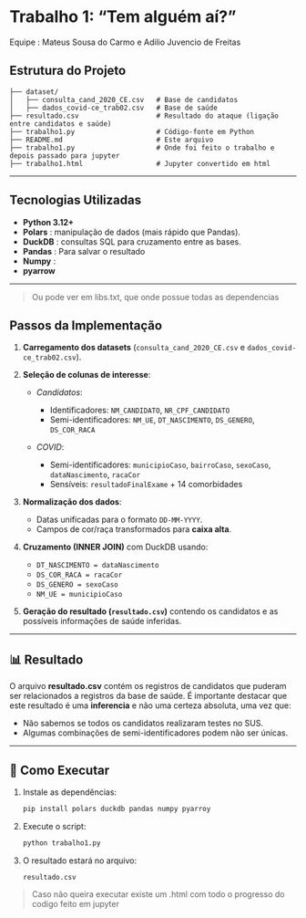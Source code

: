 

# Trabalho 1: “Tem alguém aí?”

Equipe : Mateus Sousa do Carmo e Adilio Juvencio de Freitas

## Estrutura do Projeto

```
├── dataset/
│   ├── consulta_cand_2020_CE.csv   # Base de candidatos
│   ├── dados_covid-ce_trab02.csv   # Base de saúde
├── resultado.csv                   # Resultado do ataque (ligação entre candidatos e saúde)
├── trabalho1.py                    # Código-fonte em Python
├── README.md                       # Este arquivo
├── trabalho1.py                    # Onde foi feito o trabalho e depois passado para jupyter
├── trabalho1.html                  # Jupyter convertido em html

```

---

##  Tecnologias Utilizadas

* **Python 3.12+**
* **Polars** : manipulação de dados (mais rápido que Pandas).
* **DuckDB** : consultas SQL para cruzamento entre as bases.
* **Pandas** : Para salvar o resultado 
* **Numpy**  : 
* **pyarrow**
---

> Ou pode ver em libs.txt, que onde possue todas as dependencias

##  Passos da Implementação

1. **Carregamento dos datasets** (`consulta_cand_2020_CE.csv` e `dados_covid-ce_trab02.csv`).
2. **Seleção de colunas de interesse**:

   * *Candidatos*:

     * Identificadores: `NM_CANDIDATO`, `NR_CPF_CANDIDATO`
     * Semi-identificadores: `NM_UE`, `DT_NASCIMENTO`, `DS_GENERO`, `DS_COR_RACA`
   * *COVID*:

     * Semi-identificadores: `municipioCaso`, `bairroCaso`, `sexoCaso`, `dataNascimento`, `racaCor`
     * Sensíveis: `resultadoFinalExame` + 14 comorbidades
3. **Normalização dos dados**:

   * Datas unificadas para o formato `DD-MM-YYYY`.
   * Campos de cor/raça transformados para **caixa alta**.

4. **Cruzamento (INNER JOIN)** com DuckDB usando:

   * `DT_NASCIMENTO = dataNascimento`
   * `DS_COR_RACA = racaCor`
   * `DS_GENERO = sexoCaso`
   * `NM_UE = municipioCaso`

5. **Geração do resultado (`resultado.csv`)** contendo os candidatos e as possíveis informações de saúde inferidas.

---

## 📊 Resultado

O arquivo **resultado.csv** contém os registros de candidatos que puderam ser relacionados a registros da base de saúde.
É importante destacar que este resultado é uma **inferencia** e não uma certeza absoluta, uma vez que:

* Não sabemos se todos os candidatos realizaram testes no SUS.
* Algumas combinações de semi-identificadores podem não ser únicas.

---

## 📝 Como Executar

1. Instale as dependências:

   ```bash
   pip install polars duckdb pandas numpy pyarroy
   ```

2. Execute o script:

   ```bash
   python trabalho1.py
   ```
3. O resultado estará no arquivo:

   ```
   resultado.csv
   ```

> Caso não queira executar existe um .html com todo o progresso do codigo feito em jupyter